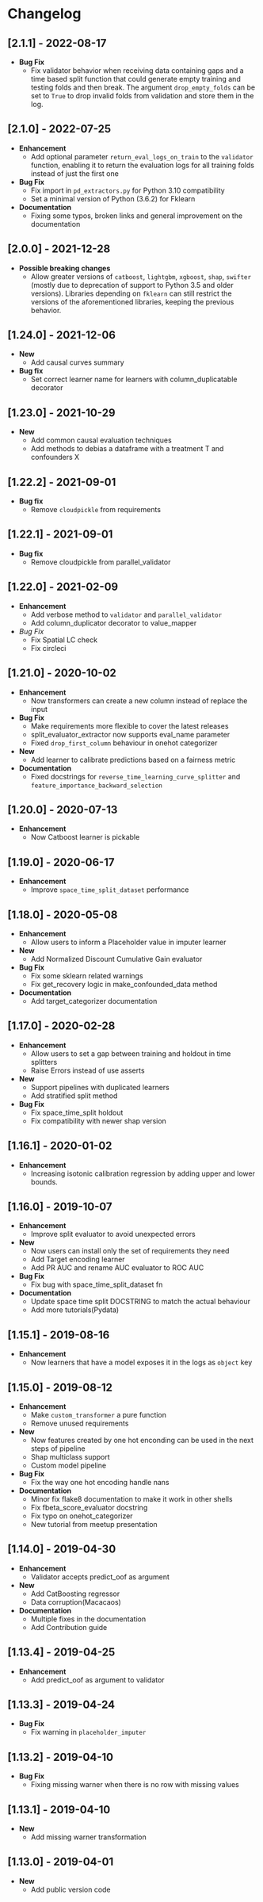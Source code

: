 # Changelog

## [2.1.1] - 2022-08-17
- **Bug Fix**
  - Fix validator behavior when receiving data containing gaps and a time based split function that could generate empty 
    training and testing folds and then break. 
    The argument `drop_empty_folds` can be set to `True` to drop invalid folds from validation and store them in the 
    log.
 
## [2.1.0] - 2022-07-25
- **Enhancement**
    - Add optional parameter `return_eval_logs_on_train` to the `validator` function,
    enabling it to return the evaluation logs for all training folds instead of just
    the first one
- **Bug Fix**
    - Fix import in `pd_extractors.py` for Python 3.10 compatibility
    - Set a minimal version of Python (3.6.2) for Fklearn
- **Documentation**
    - Fixing some typos, broken links and general improvement on the documentation

## [2.0.0] - 2021-12-28
- **Possible breaking changes**
    - Allow greater versions of `catboost`, `lightgbm`, `xgboost`, `shap`, `swifter`
    (mostly due to deprecation of support to Python 3.5 and older versions). Libraries depending on
    `fklearn` can still restrict the versions of the aforementioned libraries, keeping the previous
    behavior.

## [1.24.0] - 2021-12-06
- **New**
    - Add causal curves summary
- **Bug fix**
    - Set correct learner name for learners with column_duplicatable decorator

## [1.23.0] - 2021-10-29
- **New**
    - Add common causal evaluation techniques
    - Add methods to debias a dataframe with a treatment T and confounders X

## [1.22.2] - 2021-09-01
- **Bug fix**
    - Remove `cloudpickle` from requirements

## [1.22.1] - 2021-09-01
- **Bug fix**
    - Remove cloudpickle from parallel_validator

## [1.22.0] -  2021-02-09
- **Enhancement**
    - Add verbose method to `validator` and `parallel_validator`
    - Add column_duplicator decorator to value_mapper
- *Bug Fix*
    - Fix Spatial LC check
    - Fix circleci

## [1.21.0] - 2020-10-02
- **Enhancement**
    - Now transformers can create a new column instead of replace the input
- **Bug Fix**
    - Make requirements more flexible to cover the latest releases
    - split_evaluator_extractor now supports eval_name parameter
    - Fixed `drop_first_column` behaviour in onehot categorizer
- **New**
    - Add learner to calibrate predictions based on a fairness metric
- **Documentation**
    - Fixed docstrings for `reverse_time_learning_curve_splitter` and `feature_importance_backward_selection`

## [1.20.0] - 2020-07-13
- **Enhancement**
    - Now Catboost learner is pickable

## [1.19.0] - 2020-06-17
- **Enhancement**
    - Improve `space_time_split_dataset` performance

## [1.18.0] - 2020-05-08
- **Enhancement**
    - Allow users to inform a Placeholder value in imputer learner
- **New**
    - Add Normalized Discount Cumulative Gain evaluator
- **Bug Fix**
    - Fix some sklearn related warnings
    - Fix get_recovery logic in make_confounded_data method
- **Documentation**
    - Add target_categorizer documentation

## [1.17.0] - 2020-02-28
- **Enhancement**
    - Allow users to set a gap between training and holdout in time splitters
    - Raise Errors instead of use asserts
- **New**
    - Support pipelines with duplicated learners
    - Add stratified split method
- **Bug Fix**
    - Fix space_time_split holdout
    - Fix compatibility with newer shap version

## [1.16.1] - 2020-01-02
- **Enhancement**
    - Increasing isotonic calibration regression by adding upper and lower bounds.

## [1.16.0] - 2019-10-07
- **Enhancement**
    - Improve split evaluator to avoid unexpected errors
- **New**
    - Now users can install only the set of requirements they need
    - Add Target encoding learner
    - Add PR AUC and rename AUC evaluator to ROC AUC
- **Bug Fix**
    - Fix bug with space_time_split_dataset fn
- **Documentation**
    - Update space time split DOCSTRING to match the actual behaviour
    - Add more tutorials(Pydata)

## [1.15.1] - 2019-08-16
- **Enhancement**
    - Now learners that have a model exposes it in the logs as `object` key

## [1.15.0] - 2019-08-12
- **Enhancement**
    - Make `custom_transformer` a pure function
    - Remove unused requirements
- **New**
    - Now features created by one hot enconding can be used in the next steps of pipeline
    - Shap multiclass support
    - Custom model pipeline
- **Bug Fix**
    - Fix the way one hot encoding handle nans
- **Documentation**
    - Minor fix flake8 documentation to make it work in other shells
    - Fix fbeta_score_evaluator docstring
    - Fix typo on onehot_categorizer
    - New tutorial from meetup presentation

## [1.14.0] - 2019-04-30
- **Enhancement**
    - Validator accepts predict_oof as argument
- **New**
    - Add CatBoosting regressor
    - Data corruption(Macacaos)
- **Documentation**
    - Multiple fixes in the documentation
    - Add Contribution guide

## [1.13.4] - 2019-04-25
- **Enhancement**
    - Add predict_oof as argument to validator

## [1.13.3] - 2019-04-24
- **Bug Fix**
    - Fix warning in `placeholder_imputer`

## [1.13.2] - 2019-04-10
- **Bug Fix**
    - Fixing missing warner when there is no row with missing values

## [1.13.1] - 2019-04-10
- **New**
    - Add missing warner transformation

## [1.13.0] - 2019-04-01
- **New**
    - Add public version code

